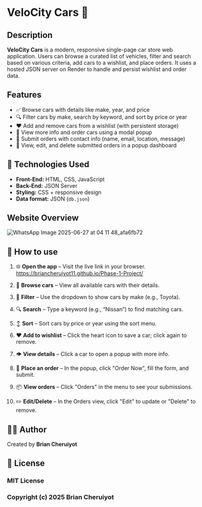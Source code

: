 # VeloCity Cars 🚗

## Description

**VeloCity Cars** is a modern, responsive single-page car store web application. Users can browse a curated list of vehicles, filter and search based on various criteria, add cars to a wishlist, and place orders. It uses a hosted JSON server on Render to handle and persist wishlist and order data.


## Features

- ✅ Browse cars with details like make, year, and price  
- 🔍 Filter cars by make, search by keyword, and sort by price or year  
- ❤️ Add and remove cars from a wishlist (with persistent storage)  
- 📄 View more info and order cars using a modal popup  
- 📝 Submit orders with contact info (name, email, location, message)  
- 🔁 View, edit, and delete submitted orders in a popup dashboard  



## 🧰 Technologies Used

- **Front-End:** HTML, CSS, JavaScript  
- **Back-End:** JSON Server  
- **Styling:** CSS + responsive design  
- **Data format:** JSON (`db.json`)

## Website Overview
![WhatsApp Image 2025-06-27 at 04 11 48_afa6fb72](https://github.com/user-attachments/assets/19155941-abe5-43e1-a813-48a921af2fc6)

## 📌 How to use

1. 🌐 **Open the app** – Visit the live link in your browser.
https://briancheruiyot11.github.io/Phase-1-Project/

2. 🚗 **Browse cars** – View all available cars with their details.

3. 🔽 **Filter** – Use the dropdown to show cars by make (e.g., Toyota).

4. 🔍 **Search** – Type a keyword (e.g., “Nissan”) to find matching cars.

5. ↕️ **Sort** – Sort cars by price or year using the sort menu.

6. ❤️ **Add to wishlist** – Click the heart icon to save a car; click again to remove.

7. 👁️ **View details** – Click a car to open a popup with more info.

8. 📝 **Place an order** – In the popup, click "Order Now", fill the form, and submit.

9. 📦 **View orders** – Click "Orders" in the menu to see your submissions.

10. ✏️ **Edit/Delete** – In the Orders view, click "Edit" to update or "Delete" to remove.


## 👨‍💻 Author 

Created by **Brian Cheruiyot**

## 📄 License

### MIT License

### Copyright (c) 2025 Brian Cheruiyot




